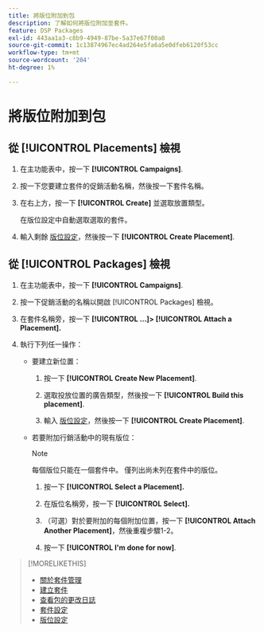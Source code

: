 ```yaml
---
title: 將版位附加到包
description: 了解如何將版位附加至套件。
feature: DSP Packages
exl-id: 443aa1a3-c8b9-4949-87be-5a37e67f00a8
source-git-commit: 1c13874967ec4ad264e5fa6a5e0dfeb6120f53cc
workflow-type: tm+mt
source-wordcount: '204'
ht-degree: 1%

---
```


# 將版位附加到包

## 從 [!UICONTROL Placements] 檢視

1. 在主功能表中，按一下 **[!UICONTROL Campaigns]**.

1. 按一下您要建立套件的促銷活動名稱，然後按一下套件名稱。

1. 在右上方，按一下 **[!UICONTROL Create]** 並選取放置類型。

   在版位設定中自動選取選取的套件。

1. 輸入剩餘 [版位設定](/help/dsp/campaign-management/placements/placement-settings.md)，然後按一下 **[!UICONTROL Create Placement]**.

## 從 [!UICONTROL Packages] 檢視

1. 在主功能表中，按一下 **[!UICONTROL Campaigns]**.

1. 按一下促銷活動的名稱以開啟 [!UICONTROL Packages] 檢視。

1. 在套件名稱旁，按一下  **[!UICONTROL ...]> [!UICONTROL Attach a Placement].**

1. 執行下列任一操作：

   * 要建立新位置：

      1. 按一下 **[!UICONTROL Create New Placement]**.

      1. 選取投放位置的廣告類型，然後按一下 **[!UICONTROL Build this placement]**.

      1. 輸入 [版位設定](/help/dsp/campaign-management/placements/placement-settings.md)，然後按一下 **[!UICONTROL Create Placement]**.
   * 若要附加行銷活動中的現有版位：

      >[!NOTE]
      >
      >每個版位只能在一個套件中。 僅列出尚未列在套件中的版位。

      1. 按一下 **[!UICONTROL Select a Placement].**

      1. 在版位名稱旁，按一下 **[!UICONTROL Select].**

      1. （可選）對於要附加的每個附加位置，按一下 **[!UICONTROL Attach Another Placement]**，然後重複步驟1-2。

      1. 按一下 **[!UICONTROL I'm done for now]**.


>[!MORELIKETHIS]
>
>* [關於套件管理](package-about.md)
>* [建立套件](package-create.md)
>* [查看包的更改日誌](package-change-log.md)
>* [套件設定](package-settings.md)
>* [版位設定](/help/dsp/campaign-management/placements/placement-settings.md)

